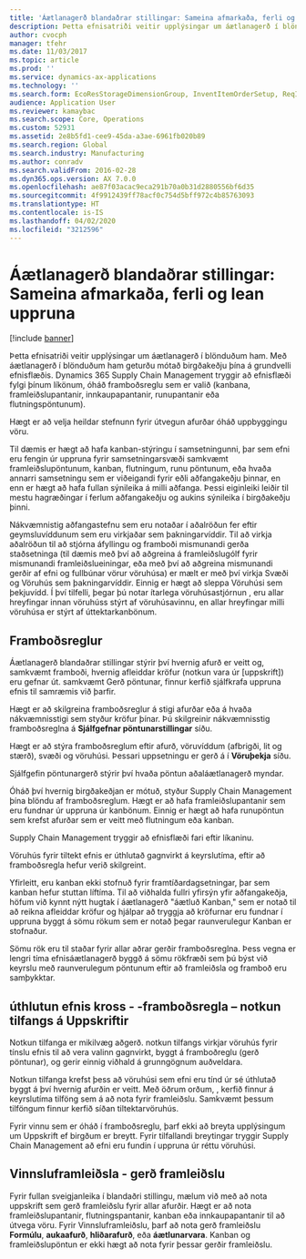 ```yaml
---
title: 'Áætlanagerð blandaðrar stillingar: Sameina afmarkaða, ferli og lean uppruna'
description: Þetta efnisatriði veitir upplýsingar um áætlanagerð í blönduðum ham.
author: cvocph
manager: tfehr
ms.date: 11/03/2017
ms.topic: article
ms.prod: ''
ms.service: dynamics-ax-applications
ms.technology: ''
ms.search.form: EcoResStorageDimensionGroup, InventItemOrderSetup, ReqItemTable
audience: Application User
ms.reviewer: kamaybac
ms.search.scope: Core, Operations
ms.custom: 52931
ms.assetid: 2e8b5fd1-cee9-45da-a3ae-6961fb020b89
ms.search.region: Global
ms.search.industry: Manufacturing
ms.author: conradv
ms.search.validFrom: 2016-02-28
ms.dyn365.ops.version: AX 7.0.0
ms.openlocfilehash: ae87f03acac9eca291b70a0b31d2880556bf6d35
ms.sourcegitcommit: 4f9912439ff78acf0c754d5bff972c4b85763093
ms.translationtype: HT
ms.contentlocale: is-IS
ms.lasthandoff: 04/02/2020
ms.locfileid: "3212596"
---
```

# <a name="mixed-mode-planning---combine-discrete-process-and-lean-sourcing"></a>Áætlanagerð blandaðrar stillingar: Sameina afmarkaða, ferli og lean uppruna

[!include [banner](../includes/banner.md)]

Þetta efnisatriði veitir upplýsingar um áætlanagerð í blönduðum ham. Með áætlanagerð í blönduðum ham geturðu mótað birgðakeðju þína á grundvelli efnisflæðis. Dynamics 365 Supply Chain Management tryggir að efnisflæði fylgi þínum líkönum, óháð framboðsreglu sem er valið (kanbana, framleiðslupantanir, innkaupapantanir, runupantanir eða flutningspöntunum). 

Hægt er að velja heildar stefnunn fyrir útvegun afurðar óháð uppbyggingu vöru.  

Til dæmis er hægt að hafa kanban-stýringu í samsetningunni, þar sem efni eru fengin úr uppruna fyrir samsetningarsvæði samkvæmt framleiðslupöntunum, kanban, flutningum, runu pöntunum, eða hvaða annarri samsetningu sem er viðeigandi fyrir eðli aðfangakeðju þinnar, en enn er hægt að hafa fullan sýnileika á milli aðfanga. Þessi eiginleiki leiðir til mestu hagræðingar í ferlum aðfangakeðju og aukins sýnileika í birgðakeðju þinni.  

Nákvæmnistig aðfangastefnu sem eru notaðar í aðalröðun fer eftir geymsluvíddunum sem eru virkjaðar sem þakningarvíddir. Til að virkja aðalröðun til að stjórna áfyllingu og framboði mismunandi gerða staðsetninga (til dæmis með því að aðgreina á framleiðslugólf fyrir mismunandi framleiðslueiningar, eða með því að aðgreina mismunandi gerðir af efni og fullbúnar vörur vöruhúsa) er mælt er með því virkja Svæði og Vöruhús sem þakningarvíddir. Einnig er hægt að sleppa Vöruhúsi sem þekjuvídd. Í því tilfelli, þegar þú notar ítarlega vöruhúsastjórnun , eru allar hreyfingar innan vöruhúss stýrt af vöruhúsavinnu, en allar hreyfingar milli vöruhúsa er stýrt af úttektarkanbönum.

## <a name="supply-policies"></a>Framboðsreglur
Áætlanagerð blandaðrar stillingar stýrir því hvernig afurð er veitt og, samkvæmt framboði, hvernig afleiddar kröfur (notkun vara úr \[uppskrift\]) eru gefnar út. samkvæmt Gerð pöntunar, finnur kerfið sjálfkrafa uppruna efnis til samræmis við þarfir.  

Hægt er að skilgreina framboðsreglur á stigi afurðar eða á hvaða nákvæmnisstigi sem styður kröfur þínar. Þú skilgreinir nákvæmnisstig framboðsreglna á **Sjálfgefnar pöntunarstillingar** síðu.  

Hægt er að stýra framboðsreglum eftir afurð, vöruvíddum (afbrigði, lit og stærð), svæði og vöruhúsi. Þessari uppsetningu er gerð á í **Vöruþekja** síðu.  

Sjálfgefin pöntunargerð stýrir því hvaða pöntun aðaláætlanagerð myndar.  

Óháð því hvernig birgðakeðjan er mótuð, styður Supply Chain Management þína blöndu af framboðsreglum. Hægt er að hafa framleiðslupantanir sem eru fundnar úr uppruna úr kanbönum. Einnig er hægt að hafa runupöntun sem krefst afurðar sem er veitt með flutningum eða kanban.  

Supply Chain Management tryggir að efnisflæði fari eftir líkaninu.  

Vöruhús fyrir tiltekt efnis er úthlutað gagnvirkt á keyrslutíma, eftir að framboðsregla hefur verið skilgreint.  

Yfirleitt, eru kanban ekki stofnuð fyrir framtíðardagsetningar, þar sem kanban hefur stuttan líftíma. Til að viðhalda fullri yfirsýn yfir aðfangakeðja, höfum við kynnt nýtt hugtak í áætlanagerð "áætluð Kanban," sem er notað til að reikna afleiddar kröfur og hjálpar að tryggja að kröfurnar eru fundnar í uppruna byggt á sömu rökum sem er notað þegar raunverulegur Kanban er stofnaður.  

Sömu rök eru til staðar fyrir allar aðrar gerðir framboðsreglna. Þess vegna er lengri tíma efnisáætlanagerð byggð á sömu rökfræði sem þú býst við keyrslu með raunverulegum pöntunum eftir að framleiðsla og framboð eru samþykktar.

## <a name="materials-allocation-cross-supply-policy--resource-consumption-on-boms"></a>úthlutun efnis kross - -framboðsregla – notkun tilfangs á Uppskriftir
Notkun tilfanga er mikilvæg aðgerð. notkun tilfangs virkjar vöruhús fyrir tínslu efnis til að vera valinn gagnvirkt, byggt á framboðreglu (gerð pöntunar), og gerir einnig viðhald á grunngögnum auðveldara.  

Notkun tilfanga krefst þess að vöruhúsi sem efni eru tínd úr sé úthlutað byggt á því hvernig afurðin er veitt. Með öðrum orðum, , kerfið finnur á keyrslutíma tilföng sem á að nota fyrir framleiðslu. Samkvæmt þessum tilföngum finnur kerfið síðan tiltektarvöruhús.  

Fyrir vinnu sem er óháð í framboðsreglu, þarf ekki að breyta upplýsingum um Uppskrift ef birgðum er breytt. Fyrir tilfallandi breytingar tryggir Supply Chain Management að efni eru fundin í uppruna úr réttu vöruhúsi.

## <a name="process-manufacturing--the-production-type"></a>Vinnsluframleiðsla - gerð framleiðslu
Fyrir fullan sveigjanleika í blandaðri stillingu, mælum við með að nota uppskrift sem gerð framleiðslu fyrir allar afurðir. Hægt er að nota framleiðslupantanir, flutningspantanir, kanban eða innkaupapantanir til að útvega vöru. Fyrir Vinnsluframleiðslu, þarf að nota gerð framleiðslu **Formúlu**, **aukaafurð**, **hliðarafurð**, eða **áætlunarvara**. Kanban og framleiðslupöntun er ekki hægt að nota fyrir þessar gerðir framleiðslu.



